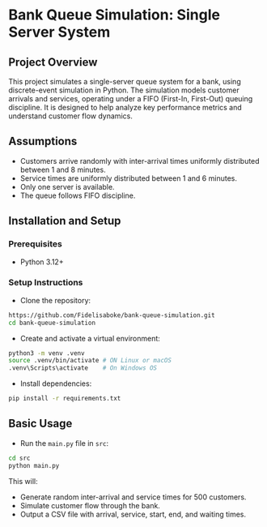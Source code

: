 # Bank Queue Simulation: Single Server System
## Project Overview
This project simulates a single-server queue system for a bank, using discrete-event simulation in 
Python. The simulation models customer arrivals and services, operating under a FIFO 
(First-In, First-Out) queuing discipline. It is designed to help analyze key performance metrics and 
understand customer flow dynamics.

## Assumptions
- Customers arrive randomly with inter-arrival times uniformly distributed between 1 and 8 minutes.
- Service times are uniformly distributed between 1 and 6 minutes.
- Only one server is available.
- The queue follows FIFO discipline.

## Installation and Setup
### Prerequisites
- Python 3.12+

### Setup Instructions
- Clone the repository:
```bash
https://github.com/Fidelisaboke/bank-queue-simulation.git
cd bank-queue-simulation
```

- Create and activate a virtual environment:
```bash
python3 -m venv .venv
source .venv/bin/activate # ON Linux or macOS
.venv\Scripts\activate    # On Windows OS
```

- Install dependencies:
```bash
pip install -r requirements.txt
```

## Basic Usage
- Run the `main.py` file in `src`:
```bash
cd src
python main.py
```
This will:
- Generate random inter-arrival and service times for 500 customers.
- Simulate customer flow through the bank.
- Output a CSV file with arrival, service, start, end, and waiting times.


